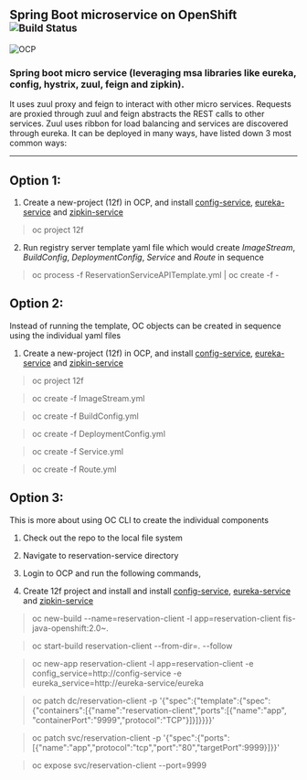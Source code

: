 Spring Boot microservice on OpenShift <sup>![Build Status](https://travis-ci.org/srinivasa-vasu/openshift-12f.svg?branch=master)</sup>
-----------------------------------------
![OCP](https://blog.openshift.com/wp-content/uploads/Logotype_RH_OpenShiftContainerPlatform_wLogo_CMYK_Black-1024x263.jpg "OCP")

### Spring boot micro service (leveraging msa libraries like eureka, config, hystrix, zuul, feign and zipkin). 
It uses zuul proxy and feign to interact with other micro services. Requests are proxied through zuul and feign abstracts the REST calls 
to other services. Zuul uses ribbon for load balancing and services are discovered through eureka. It can be deployed in many ways, have 
listed down 3 most common ways:
***

## Option 1: 

1. Create a new-project (12f) in OCP, and install [config-service](https://github.com/srinivasa-vasu/openshift-12f/tree/master/config-service), [eureka-service](https://github.com/srinivasa-vasu/openshift-12f/tree/master/eureka-service) and [zipkin-service](https://github.com/srinivasa-vasu/openshift-12f/tree/master/zipkin-service)

> oc project 12f

2. Run registry server template yaml file which would create *ImageStream*, *BuildConfig*, *DeploymentConfig*, *Service* and *Route* in sequence

> oc process -f ReservationServiceAPITemplate.yml | oc create -f -

## Option 2:

Instead of running the template, OC objects can be created in sequence using the individual yaml files

1. Create a new-project (12f) in OCP, and install [config-service](https://github.com/srinivasa-vasu/openshift-12f/tree/master/config-service), [eureka-service](https://github.com/srinivasa-vasu/openshift-12f/tree/master/eureka-service) and [zipkin-service](https://github.com/srinivasa-vasu/openshift-12f/tree/master/zipkin-service)

> oc project 12f

> oc create -f ImageStream.yml

> oc create -f BuildConfig.yml

> oc create -f DeploymentConfig.yml

> oc create -f Service.yml

> oc create -f Route.yml

## Option 3:

This is more about using OC CLI to create the individual components

1. Check out the repo to the local file system

2. Navigate to reservation-service directory

3. Login to OCP and run the following commands,

4. Create 12f project and install and install [config-service](https://github.com/srinivasa-vasu/openshift-12f/tree/master/config-service), [eureka-service](https://github.com/srinivasa-vasu/openshift-12f/tree/master/eureka-service) and [zipkin-service](https://github.com/srinivasa-vasu/openshift-12f/tree/master/zipkin-service)

> oc new-build --name=reservation-client -l app=reservation-client fis-java-openshift:2.0~.

> oc start-build reservation-client --from-dir=. --follow

> oc new-app reservation-client -l app=reservation-client -e config_service=http://config-service -e 
eureka_service=http://eureka-service/eureka

> oc patch dc/reservation-client -p '{"spec":{"template":{"spec":{"containers":[{"name":"reservation-client","ports":[{"name":"app",
"containerPort":"9999","protocol":"TCP"}]}]}}}}'

> oc patch svc/reservation-client -p '{"spec":{"ports":[{"name":"app","protocol":"tcp","port":"80","targetPort":9999}]}}'

> oc expose svc/reservation-client --port=9999

